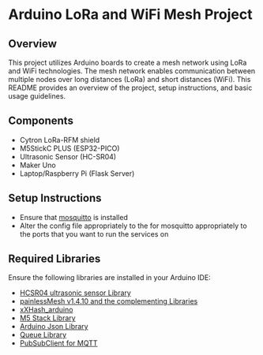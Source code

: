 # Arduino LoRa and WiFi Mesh Project

## Overview
This project utilizes Arduino boards to create a mesh network using LoRa and WiFi technologies. The mesh network enables communication between multiple nodes over long distances (LoRa) and short distances (WiFi). This README provides an overview of the project, setup instructions, and basic usage guidelines.

## Components
- Cytron LoRa-RFM shield 
- M5StickC PLUS (ESP32-PICO)
- Ultrasonic Sensor (HC-SR04)
- Maker Uno
- Laptop/Raspberry Pi (Flask Server)

## Setup Instructions
- Ensure that [mosquitto](https://mosquitto.org) is installed 
- Alter the config file appropriately to the for mosquitto appropriately to the ports that you want to run the services on
## Required Libraries
Ensure the following libraries are installed in your Arduino IDE:
- [HCSR04 ultrasonic sensor Library](https://github.com/gamegine/HCSR04-ultrasonic-sensor-lib)
- [painlessMesh v1.4.10 and the complementing Libraries](https://gitlab.com/painlessMesh/painlessMesh)
- [xXHash_arduino](https://www.arduino.cc/reference/en/libraries/xxhash_arduino/)
- [M5 Stack Library](https://github.com/m5stack/M5StickC-Plus)
- [Arduino Json Library](https://arduinojson.org)
- [Queue Library](https://www.arduino.cc/reference/en/libraries/queue/)
- [PubSubClient for MQTT](https://www.arduino.cc/reference/en/libraries/pubsubclient/)
